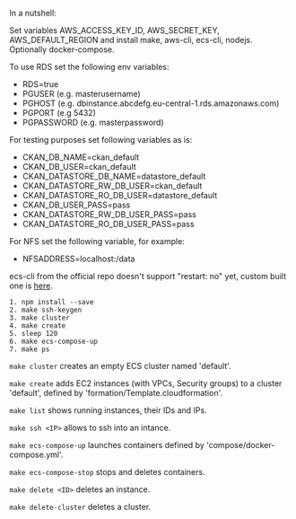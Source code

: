 In a nutshell:

Set variables AWS_ACCESS_KEY_ID, AWS_SECRET_KEY, AWS_DEFAULT_REGION and install make, aws-cli, ecs-cli, nodejs. Optionally docker-compose.

To use RDS set the following env variables:

- RDS=true
- PGUSER (e.g. masterusername)
- PGHOST (e.g. dbinstance.abcdefg.eu-central-1.rds.amazonaws.com)
- PGPORT (e.g 5432)
- PGPASSWORD (e.g. masterpassword)

For testing purposes set following variables as is:

- CKAN_DB_NAME=ckan_default
- CKAN_DB_USER=ckan_default
- CKAN_DATASTORE_DB_NAME=datastore_default
- CKAN_DATASTORE_RW_DB_USER=ckan_default
- CKAN_DATASTORE_RO_DB_USER=datastore_default
- CKAN_DB_USER_PASS=pass
- CKAN_DATASTORE_RW_DB_USER_PASS=pass
- CKAN_DATASTORE_RO_DB_USER_PASS=pass

For NFS set the following variable, for example:

- NFSADDRESS=localhost:/data

ecs-cli from the official repo doesn't support "restart: no" yet, custom built one is [here](http://beehub.nl/home/xaduha/public/bin/ecs-cli).

    1. npm install --save
    2. make ssh-keygen
    3. make cluster
    4. make create
    5. sleep 120
    6. make ecs-compose-up
    7. make ps

`make cluster` creates an empty ECS cluster named 'default'.

`make create` adds EC2 instances (with VPCs, Security groups) to a cluster 'default', defined by 'formation/Template.cloudformation'.

`make list` shows running instances, their IDs and IPs.

`make ssh <IP>` allows to ssh into an intance.

`make ecs-compose-up` launches containers defined by 'compose/docker-compose.yml'.

`make ecs-compose-stop` stops and deletes containers.

`make delete <ID>` deletes an instance.

`make delete-cluster` deletes a cluster.
